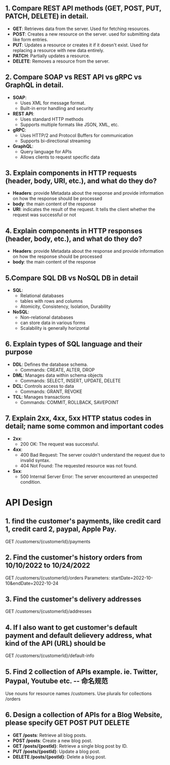 ## 1. Compare REST API methods (GET, POST, PUT, PATCH, DELETE) in detail.
- **GET**: Retrieves data from the server. Used for fetching resources.
- **POST**: Creates a new resource on the server. used for submitting data like form entries.
- **PUT**: Updates a resource or creates it if it doesn't exist. Used for replacing a resource with new data entirely.
- **PATCH**: Partially updates a resource.
- **DELETE**: Removes a resource from the server.


## 2. Compare SOAP vs REST API vs gRPC vs GraphQL in detail.
- **SOAP**: 
  - Uses XML for message format.
  - Built-in error handling and security
- **REST API**:
  - Uses standard HTTP methods
  - Supports multiple formats like JSON, XML, etc.
- **gRPC**:
  - Uses HTTP/2 and Protocol Buffers for communication
  - Supports bi-directional streaming
- **GraphQL**:
  - Query language for APIs
  - Allows clients to request specific data



## 3. Explain components in HTTP requests (header, body, URI, etc.), and what do they do?
- **Headers**: provide Metadata about the response and provide information on how the response should be processed
- **body**: the main content of the response
- **URI**: indicates the result of the request. It tells the client whether the request was successful or not

## 4. Explain components in HTTP responses (header, body, etc.), and what do they do?
- **Headers**: provide Metadata about the response and provide information on how the response should be processed
- **body**: the main content of the response

## 5.Compare SQL DB vs NoSQL DB in detail
- **SQL**: 
  - Relational databases
  - tables with rows and columns
  - Atomicity, Consistency, Isolation, Durability
- **NoSQL**: 
  - Non-relational databases
  - can store data in various forms
  - Scalability is generally horizontal

## 6. Explain types of SQL language and their purpose
- **DDL**: Defines the database schema.
  - Commands: CREATE, ALTER, DROP
- **DML**: Manages data within schema objects
  - Commands: SELECT, INSERT, UPDATE, DELETE
- **DCL**: Controls access to data
  - Commands: GRANT, REVOKE
- **TCL**: Manages transactions
  - Commands: COMMIT, ROLLBACK, SAVEPOINT

## 7. Explain 2xx, 4xx, 5xx HTTP status codes in detail; name some common and important codes
- **2xx**: 
  - 200 OK: The request was successful.
- **4xx**:
  - 400 Bad Request: The server couldn't understand the request due to invalid syntax.
  - 404 Not Found: The requested resource was not found.
- **5xx**:
  - 500 Internal Server Error: The server encountered an unexpected condition.

# API Design
## 1. find the customer's payments, like credit card 1, credit card 2, paypal, Apple Pay.
GET /customers/{customerId}/payments

## 2. Find the customer's history orders from 10/10/2022 to 10/24/2022
GET /customers/{customerId}/orders
Parameters: startDate=2022-10-10&endDate=2022-10-24

## 3.  Find the customer's delivery addresses
GET /customers/{customerId}/addresses

## 4. If I also want to get customer's default payment and default delievery address, what kind of the API (URL) should be
GET /customers/{customerId}/default-info


## 5. Find 2 collection of APIs example. ie. Twitter, Paypal, Youtube etc. -- 命名规范
Use nouns for resource names /customers.
Use plurals for collections /orders


## 6. Design a collection of APIs for a Blog Website, please specify GET POST PUT DELETE
- **GET /posts**: Retrieve all blog posts.
- **POST /posts**: Create a new blog post.
- **GET /posts/{postId}**: Retrieve a single blog post by ID.
- **PUT /posts/{postId}**: Update a blog post.
- **DELETE /posts/{postId}**: Delete a blog post.
